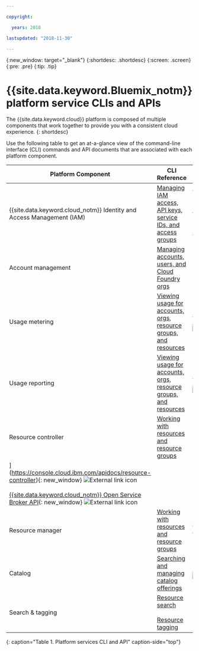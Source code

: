 ```yaml
---

copyright:

  years: 2018

lastupdated: "2018-11-30"

---
```


{:new_window: target="_blank"}
{:shortdesc: .shortdesc}
{:screen: .screen}
{:pre: .pre}
{:tip: .tip}

# {{site.data.keyword.Bluemix_notm}} platform service CLIs and APIs

The {{site.data.keyword.cloud}} platform is composed of multiple components that work together to provide you with a consistent cloud experience.
{: shortdesc}

Use the following table to get an at-a-glance view of the command-line interface (CLI) commands and API documents that are associated with each platform component.

| Platform Component | CLI Reference | API Docs |
| ----- | ----- | ----- |
| {{site.data.keyword.cloud_notm}} Identity and Access Management (IAM) | [Managing IAM access, API keys, service IDs, and access groups](/docs/cli/reference/ibmcloud/cli_api_policy.html#ibmcloud_commands_iam) | [IAM Identity Services API](https://console.cloud.ibm.com/apidocs/iam-identity-token-api){: new_window} ![External link icon](../icons/launch-glyph.svg "External link icon") <br><br>  [IAM Access Groups API](https://console.cloud.ibm.com/apidocs/iam-access-groups){: new_window} ![External link icon](../icons/launch-glyph.svg "External link icon") <br><br> [IAM Policy Management API](https://console.cloud.ibm.com/apidocs/iam-policy-management){: new_window} ![External link icon](../icons/launch-glyph.svg "External link icon") |
| Account management | [Managing accounts, users, and Cloud Foundry orgs](/docs/cli/reference/ibmcloud/cli_acct_org_role.html#accounts-users-and-orgs) |  Not available |
| Usage metering | [Viewing usage for accounts, orgs, resource groups, and resources](/docs/cli/reference/ibmcloud/cli_billing.html#ibmcloud-billing-account-usage) |  [{{site.data.keyword.Bluemix_notm}} Usage Metering](https://console.cloud.ibm.com/apidocs/usage-metering){: new_window} ![External link icon](../icons/launch-glyph.svg "External link icon") |
| Usage reporting |  [Viewing usage for accounts, orgs, resource groups, and resources](/docs/cli/reference/ibmcloud/cli_billing.html#ibmcloud_billing) |  [{{site.data.keyword.Bluemix_notm}} Usage Reports](https://console.cloud.ibm.com/apidocs/metering-reporting){: new_window} ![External link icon](../icons/launch-glyph.svg "External link icon") |
| Resource controller | [Working with resources and resource groups](/docs/cli/reference/ibmcloud/cli_resource_group.html#ibmcloud_commands_resource) | [{{site.data.keyword.Bluemix_notm}} Resource Controller API
](https://console.cloud.ibm.com/apidocs/resource-controller){: new_window} ![External link icon](../icons/launch-glyph.svg "External link icon") <br><br> [{{site.data.keyword.cloud_notm}} Open Service Broker API](https://console.cloud.ibm.com/apidocs/ibm-cloud-osb-api){: new_window} ![External link icon](../icons/launch-glyph.svg "External link icon") |
| Resource manager | [Working with resources and resource groups](/docs/cli/reference/ibmcloud/cli_resource_group.html#ibmcloud_commands_resource) | [{{site.data.keyword.Bluemix_notm}} Resource Manager API](https://console.cloud.ibm.com/apidocs/resource-manager){: new_window} ![External link icon](../icons/launch-glyph.svg "External link icon") |
| Catalog | [Searching and managing catalog offerings](/docs/cli/reference/ibmcloud/cli_catalog.html#ibmcloud_catalog) | [Catalog API](https://console.cloud.ibm.com/apidocs/globalcatalog){: new_window} ![External link icon](../icons/launch-glyph.svg "External link icon") |
| Search & tagging | [Resource search](/docs/cli/reference/ibmcloud/cli_resource_group.html#ibmcloud_resource_search) <br><br>  [Resource tagging](/docs/cli/reference/ibmcloud/cli_resource_group.html#ibmcloud_resource_tags) | Not available |
{: caption="Table 1. Platform services CLI and API" caption-side="top"}


